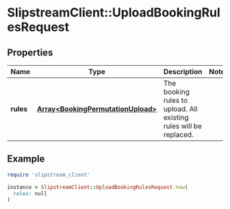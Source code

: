 # SlipstreamClient::UploadBookingRulesRequest

## Properties

| Name | Type | Description | Notes |
| ---- | ---- | ----------- | ----- |
| **rules** | [**Array&lt;BookingPermutationUpload&gt;**](BookingPermutationUpload.md) | The booking rules to upload. All existing rules will be replaced. |  |

## Example

```ruby
require 'slipstream_client'

instance = SlipstreamClient::UploadBookingRulesRequest.new(
  rules: null
)
```

